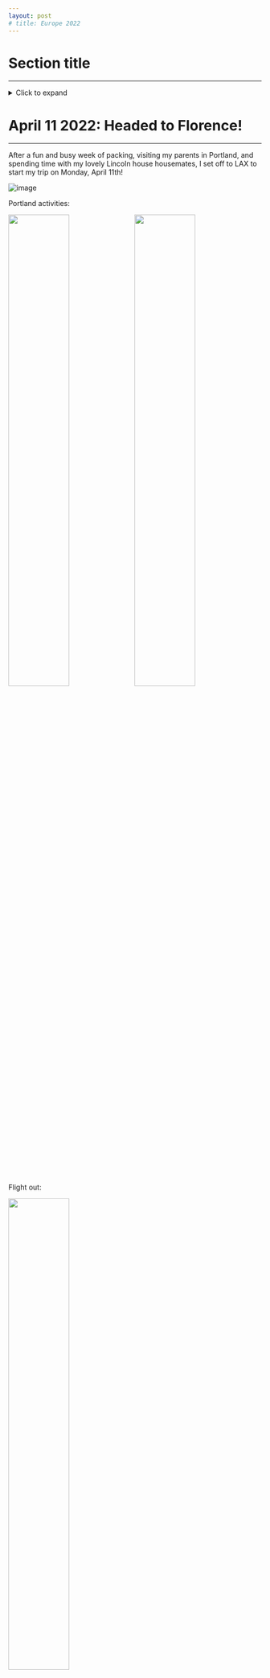 ```yaml
---
layout: post
# title: Europe 2022
---
```


# Section title
-------------------------------------------------------------------------------

<details>
	<summary>Click to expand</summary>
		
	Long content here

  <p float="center">
  <img src="https://drive.google.com/uc?export=view&id=1O0Q4R4bjUnrB5uuB2SJgcqQtx5YPIOoQ" width="40%"/>
  <img src="https://drive.google.com/uc?export=view&id=14PrAvF7ZOQzkR2PnBCrN_LypzQljURQA" width="40%"/> 
  </p>

</details>

# April 11 2022: Headed to Florence!
-------------------------------------------------------------------------------

After a fun and busy week of packing, visiting my parents in Portland, and 
spending time with my lovely Lincoln house housemates, I set off to LAX to 
start my trip on Monday, April 11th!


![image](https://drive.google.com/uc?export=view&id=1JzlBnikyFqE4mALFYy3u2MlW6fWMn9ZR)

Portland activities:
<p float="center">
  <img src="https://drive.google.com/uc?export=view&id=1O0Q4R4bjUnrB5uuB2SJgcqQtx5YPIOoQ" width="49%"/>
  <img src="https://drive.google.com/uc?export=view&id=14PrAvF7ZOQzkR2PnBCrN_LypzQljURQA" width="49%"/> 
</p>

Flight out:
<p float="center">
  <img src="https://drive.google.com/uc?export=view&id=1oMaWkQ-H2FteGP8i8B-R-8GtvYO08Opo" width="49%" class="center"/>
</p>

Daily cat pic (many of the cat pictures to come were taken by Kara, Ben, Anya, 
or Rupesh while I've been away):

![image](https://drive.google.com/uc?export=view&id=1OR7hX_sUV7WRL0FfGpp_Q1mzP3sQBcRX)


# April 12 2022: First night in Florence
-------------------------------------------------------------------------------

I started off my first evening in Florence with a dream meal of prosciutto with
burrata, papardelle with white boar ragu and chianti. This was when I realized 
that every meal was just going to be on a whole other level for the rest of the 
week. 

![image](https://drive.google.com/uc?export=view&id=18EfqoTfK4OiOi45JNtqHmPIWuj-wHlxc)

Daily cat pic:

![image](https://drive.google.com/uc?export=view&id=1Sq5rlQxLpR6MnctuVW242WbqsdoSQZ0E)

# April 13 2022: Florence sight-seeing
-------------------------------------------------------------------------------

I started my exploring at the Boboli Gardens, a large garden established by the
Medici family behind the Pitti Palace in southern Florence. Some of the things
I saw on the walk were: marble statues and fountains, the Lemon House 
(a huge building full of potted citrus trees), and the palace.

<p float="center">
  <img src="https://drive.google.com/uc?export=view&id=1QOvfEnsRa1tpsduROeetz20G1LhQyu1l" width="49%"/>
  <img src="https://drive.google.com/uc?export=view&id=1us6moS-Xcp-YbFOSB1rftFFUk0r1qISH" width="49%"/> 
</p>

<p float="center">
  <img src="https://drive.google.com/uc?export=view&id=1osgEf4x94W9i09ukPUK6wmSJPs3Y9ozT" width="49%"/>
  <img src="https://drive.google.com/uc?export=view&id=1KjI_BgT7gSP3laO0la2OEoF9tuSBd47o" width="49%"/> 
</p>

Lunch included the best coffee I've ever had and the best sandwich I've ever 
had (focaccia, proscuitto, greens, and maybe marscapone?):

![image](https://drive.google.com/uc?export=view&id=1DPzkUu74kE5vzxwFsSf69xa0RduOzmn5)

I spent the afternoon crossing the river and exploring the other half of the 
city. I stopped at the Mercato Centrale (a large indoor market with produce,
meats, cheeses, olive oils, lunch), the Cathedral of Santa Maria del Fiore, 
Palazzo Vecchio, and Ponte Vecchio. 

<p float="center">
  <img src="https://drive.google.com/uc?export=view&id=1O3deOVNwA21tXM4-q26MFE57eMw34nFp" width="49%"/>
  <img src="https://drive.google.com/uc?export=view&id=17pncnynuPr9UHaMPQTQGtcUy_UZR5gDQ" width="49%"/> 
</p>

<p float="center">
  <img src="https://drive.google.com/uc?export=view&id=1ApvUcjA8YkpEbhlDVMwb2lt74k3ZZYxQ" width="49%"/>
  <img src="https://drive.google.com/uc?export=view&id=182goQ6xwwutsw2gSm59AjMQf5ogACCou" width="49%"/> 
</p>

In the Salone dei Cinquecento (hall of the five hundred) at Palazzo Vecchio,
there was this drawing of the hall full to capacity that made it so much cooler
to see the room and think about how it would've actually been used at the time.

<p float="center">
  <img src="https://drive.google.com/uc?export=view&id=1z18rUsBQCf8oa6hvN7UTRUpJ_Aa87G5X" width="49%"/>
  <img src="https://drive.google.com/uc?export=view&id=13TSAwA__COp-jYcBHHQiOQxF2Bwx2yMG" width="49%"/> 
</p>

![image](https://drive.google.com/uc?export=view&id=1SNAm_0vOZdUHIkXeUxkpmn2Bra3-jnZe)

More amazing food - chocolate and hazelnut gelato, pici with bolognese:

<p float="center">
  <img src="https://drive.google.com/uc?export=view&id=1xTpDoVYhx74D26sFZUivd69GYIik_N8v" width="49%"/>
  <img src="https://drive.google.com/uc?export=view&id=1Mmmzs_M824x0z4svnUo6Hslj9t6aV6ex" width="49%"/> 
</p>

Some random things I learned today:

- 75° and sunny is socially considered pants and puffy jacket weather in 
  Florence. Shorts, I was quickly informed, were a "brave" choice in such 
  conditions
- Asserting yourself as a pedestrian at a crosswalk will only get you yelled at
  in Italian with a lot of dramatic hand-waving. You will not get to cross the 
  street
- Chinese dumplings are called raviolis here

Daily cat pic:

![image](https://drive.google.com/uc?export=view&id=1optN1DTHNh_yPZelzHHmJ4E-4aUDUgkn)

# April 14 2022: Pisa + Riomaggiore
-------------------------------------------------------------------------------
I woke up early today and took the trip to Pisa as a first stop before
continuing to Cinque Terre. Obligatory leaning tower picture + the two other
beautiful structures right next to the tower that I never knew about:

<p float="center">
  <img src="https://drive.google.com/uc?export=view&id=1f5yjXzcoY9xeFuH7JT4jzw599crKvmlW" width="32%"/>
  <img src="https://drive.google.com/uc?export=view&id=1kg1frmoPKo8aN1_lvHqPNQqO5hQvnu7R" width="32%"/> 
  <img src="https://drive.google.com/uc?export=view&id=1oaZ-Y4FSByZ-eZ9hmJyzNYUokjSTewG2" width="32%"/> 
</p>

Stopped for a prosciutto, brie, pear, and honey sandwich before continuing on:

![image](https://drive.google.com/uc?export=view&id=1qur2vgsMgbIFPrT0cfWJAY6BPTakmG_q)

Next, I took the train up the coast to Riomaggiore, the southernmost of the
five towns in Cinque Terre. First glimpse of the sea from the train after a 
very long tunnel:

![image](https://drive.google.com/uc?export=view&id=1o9Pp9RvujWNXqCiEN_yavG_gm-Q4Tmc7)

Train station - right on the water!

![image](https://drive.google.com/uc?export=view&id=1a_cf1-NAiyll65UcSgvX3OTrvnRnZTXC)

My first half-hour in Riomaggiore was spent going up many flights of stairs:

<p float="center">
  <img src="https://drive.google.com/uc?export=view&id=1QYHRgBpwIdZQspv7f3svJ6yJODr9rX6O" width="49%"/>
  <img src="https://drive.google.com/uc?export=view&id=1wXc2aqvLeDZtYjRpIoEkYYnQWTzsWVXO" width="49%"/> 
</p>

<p float="center">
  <img src="https://drive.google.com/uc?export=view&id=1HP7QHlNCEy2-Y8waDLJhgYrqQPT4aEe0" width="49%"/>
  <img src="https://drive.google.com/uc?export=view&id=1HfMXM8OS-gnvKmcp-Vh2LVQ2TlhSjl3x" width="49%"/> 
</p>


But the view at the top was amazing!

![image](https://drive.google.com/uc?export=view&id=16Wy5HArmbdCDiaWgMlNqN5h1iLKE1SxC)

Finished the day with a ham and mushroom pizza, limoncello cake, and sunset
over the water:

![image](https://drive.google.com/uc?export=view&id=19g80GG6-VQcaKV7-TqSZmbvHRV3SKmcI)

![image](https://drive.google.com/uc?export=view&id=1KrJYQ_VZEWxc5LCovEN9BO-Tw8T2TB8R)

Daily cat pic:

![image](https://drive.google.com/uc?export=view&id=1M1jHk7a-ibkfoPwZ8DmO4LJVt32uPk69)

# April 15 2022: Hiking through Cinque Terre
-------------------------------------------------------------------------------

Today I did a combination of hiking and train rides through Cinque Terre. 
Starting in Riomaggiore, I took the Beccara trail to the second town up the 
coast, Manarola. This trail consisted of many stairs alongside beautiful
vineyards and seaside cliffs.

View from the top:

![image](https://drive.google.com/uc?export=view&id=1vg_jK6RiBEaxmuMNaaQTebiQueoB8gID)

Cool rock:

![image](https://drive.google.com/uc?export=view&id=18_Z3sSL4IEcNquqQy0USo8EjX2QSH6Wf)

Manarola:

<p float="center">
  <img src="https://drive.google.com/uc?export=view&id=114f_YqPn7NU-b3DlPNATKs4FhxMfLrCh" width="49%"/>
  <img src="https://drive.google.com/uc?export=view&id=16FHtC_bt62qS2bFwrgnvH09reqBwthnj" width="49%"/> 
</p>

After stopping for lunch (spaghetti with clams!) and exploring Manarola, I took 
the train on to Corniglia. I think this was my favorite of the towns, perched
up higher on a seaside hill and composed of narrow alleys filled with cafes
and shops (and a very cute and amazingly calm cat).

![image](https://drive.google.com/uc?export=view&id=1CSjfxqEfu1Y3uiPDjCpWQlizWEHZCq0m)

![image](https://drive.google.com/uc?export=view&id=19MDYMHts56U61fI2ZMToXh0-Cbdhi0cs)

From here, I did the hike to Vernazza, which was pretty challenging for me with
my pack but also had the most amazing views on stretches of trail hanging right
over the water.

Start of the hike:
![image](https://drive.google.com/uc?export=view&id=1t43leLQPj1_R_C337t5r3dSfGeEVihcI)

Still hiking...
![image](https://drive.google.com/uc?export=view&id=1gQm8Q4aVsUIUbZ-nv6oRBduSsvdwotO2)

Made it to the top!
![image](https://drive.google.com/uc?export=view&id=1DTTPXEbSchA0PBoybY5gIl3UPKLCVgZr)

Wowow:
![image](https://drive.google.com/uc?export=view&id=1ZGm5une-2Yk7CtNJQqNXSLGInj44adbk)

Descending into Vernazza:
![image](https://drive.google.com/uc?export=view&id=1WBdSfXaTT_L--la1d8elvWYsBzl3jds6)

👀:
![image](https://drive.google.com/uc?export=view&id=1UXIb5VwZWbUsKHDsyb3tNmdc-wan856u)

After a celebratory focaccia in Vernazza, I continued on to Levanto for the
night (having to bypass the last of the five towns, Monterosso al Mare due
to time).

Looking back, this is one of the most memorable parts of my trip so far!
The day was full with some of the most breathtaking ocean views I've ever seen 
and it was fascinating to see the towns and communities that exist in such a 
unique area. Though the towns are fairly overrun with tourists now, I am 
thankful that they have been preserved to the extent that they are and that I 
had a chance to see them.

Daily cat pic:

![image](https://drive.google.com/uc?export=view&id=1vir8eD3Rg9mDWwPTQ4rT-SXfiVdfoO1E)


# April 16 2022: Exploring Camogli
-------------------------------------------------------------------------------

My next stop along the coast was a town called Camogli, on recommendation from
a family friend who's family is from the area! I had a wonderful day walking
around the town, relaxing on the beach, and eating delicious food. I am so 
happy I had the chance to explore this town, it seems like a really special 
place :)

Mixed seafood risotto for lunch with a very cute espresso:

<p float="center">
  <img src="https://drive.google.com/uc?export=view&id=1aBOh36pNVY3c9jf6v6dhZEBUqJ9OJhDm" width="49%"/>
  <img src="https://drive.google.com/uc?export=view&id=1VZTJTMI6oJIGd33mzc_ecD3GW-nye21b" width="49%"/> 
</p>

Walking around to beach and town:

![image](https://drive.google.com/uc?export=view&id=1S7u32jM0J8zlEwleIA_L7GzAq9YUDqD-)

Gelato break! Raspberry and lemon:

![image](https://drive.google.com/uc?export=view&id=1JcLMjUdciQvQ8LVpAGDb7edh_YrN5pUc)

Beautiful clouds over the water!

<p float="center">
  <img src="https://drive.google.com/uc?export=view&id=1bpp44ZDapREzJ4WfpNBjfHA47HpMGDQC" width="49%"/>
  <img src="https://drive.google.com/uc?export=view&id=1IvQizKaYsugF6xoTX4eR4ziQEHdTenwU" width="49%"/> 
</p>

Revello's focaccia and pastries for dinner (the focaccia disappeared before I 
remembered to take a picture):

![image](https://drive.google.com/uc?export=view&id=1sG0y1Koo__Z-bi20Q2f2os2NlYlm9D7o)

Daily cat pic:

![image](https://drive.google.com/uc?export=view&id=1qy40hFZ0BjStcJpl7RerRG4JhgWVR0lZ)

# April 17 2022: Genoa + Bordighera
-------------------------------------------------------------------------------

After my visit to Camogli, I spent the night in Genoa and got to explore for
a couple hours in the morning. I walked around the old town, an area made up
of narrow alleys that get you turned around very easily. 

![image](https://drive.google.com/uc?export=view&id=15eReilIZ56Hx6BwVVgxZaXGW94v8a0qY)

![image](https://drive.google.com/uc?export=view&id=1w3yQTS9dYKWxGiOw7YMkeSUNuKsmhLNF)

While most of the city was closed on Sunday, I accidentally happened upon a 
huge international food celebration on the waterfront! There were stands with
6-foot diameter paellas, Argentinian barbecues, Thai street food, and so much
more. Next to all of these stands, the American stand was pretty embarrassing 😭.

![image](https://drive.google.com/uc?export=view&id=1ivk9CKC8elS5MgZnbMoS1IHAl7JwUYfr)

![image](https://drive.google.com/uc?export=view&id=1Br5pSCRdr49S-HpJWfKyKNqmX5TiBrHO)

From here I caught the train to Bordighera, close to the Italy-France border. I
enjoyed one last night of Italian food before heading to France the next day!

Afternoon coffee + focaccia, and gnocchi with clams and pesto for dinner:

<p float="center">
  <img src="https://drive.google.com/uc?export=view&id=1VqVW2edzFCPCV_3tvbg8iCE3R7lGE6Ch" width="49%"/>
  <img src="https://drive.google.com/uc?export=view&id=1teyOReUde_EimbJOAghv8_NSBDmyqQC6" width="49%"/> 
</p>

Daily cat pic:

![image](https://drive.google.com/uc?export=view&id=159j3DJwxXJH3ULyq5C32RMy531SlKD4u)

# April 18 2022 - May 16 2022: Saint-Raphael, France
-------------------------------------------------------------------------------

A story in four parts:

# Part 1: The Arrival
-------------------------------------------------------------------------------

I made it to Saint Rapahel! After a beautiful train ride from Italy, I arrived
at the Saint Raphael train station and got to meet my ceramics mentor, Lauren,
and her very cute dog, Rally. She gave me a ride to my AirBnB, where I managed
to lock myself into the bathroom within five minutes of starting my stay. I was
kindly rescued by my host after several frantic messages and phone calls.

![image](https://drive.google.com/uc?export=view&id=19_rQ--VlE2WDxG2nZle6HDNyS-rZwdAk)

The AirBnb itself was very cute and had everything I needed magically packed 
into the compact space. It also had a terrace (bigger than the room itself) with
a beautiful view of the town:

![image](https://drive.google.com/uc?export=view&id=
![image](https://drive.google.com/uc?export=view&id=

Once freed from the bathroom, I spent the afternoon walking around town and 
trying to get groceries, which was harder than expected because it was Easter
weekend. My favorite part of the walk was seeing all of the wildflowers growing
along the sidewalks:

![image]() # poppies

While I had to give on finding groceries the first day, I did succeed the day
after! I tried out my tiny kitchen and made some chicken soup and adas polo
throughout the week, happy to be cooking again after eating out all of last week.

![image]() # adas polo

From here out, I spent the better part of the week in the ceramics studio! It was
so exciting to have access to a studio all the time (after only having access
3 hours a week back home) and to have the free time to actually use it! I had
really useful lessons with Lauren in the mornings, where we worked on throwing
and trimming bowls and rounded forms.

![image]() # ceramics

Other updates from the week:

- I learned how to hang-dry laundry()

![image]() # laundry

- I discovered a cat across the street that looks a lot like Hippo and Bella 🥺

![image]() # cat

- I spent some time reading on the beach

![image]() # beach

- The coffee quality notably decreased after leaving Italy, but the pastry
  quality notably increased

  ![image]() # breakfast

(No longer daily) cat pic:

![image]() # cat

# Part 2: The Setback
-------------------------------------------------------------------------------

After a few days of settling in and going to the studio, I got covid :( 

![image]() # test

Not much happened for the next few days besides watching a lot of Kim's 
Convenience, The Office, and Gossip Girl, and finishing Twilight book 1. Once 
my fever broke, I started making it down to the beach for some distanced fresh 
air, which was a very nice perk of having to quarantine in Saint Raphael.

![image]() # beach


# Part 3: The Recovery
-------------------------------------------------------------------------------

After my quarantine ended I got to start classes in the studio again. My 
favorite thing I learned during this time was how to make jars with lids! I had
fun learning about how to shape the lid to fit well into the jar, and how to
shape different kinds of knobs.

![image]() # ceramics

Lauren and I went on a hike with Rally, which was very refreshing after being
cooped up for a while:
![image]()

I got back too cooking as well:

- salmon and rice
![image]() # salmon

- a questionable stove-top nutella cake that I would not make again
![image]() # cake

- chicken tortilla soup
![image]() # soup

It was around this time that Rupesh came to visit as well! We went on several
fun adventures to towns near Saint Rapahael by train:
- spent a day exploring Toulon, Les Arcs, and Carnoules (we had actually meant 
  to go to Antibes but took the train in the wrong direction 🙃)
  ![image]()
- took a train/bus combination to the hill-top village of Saint Paul de Vence, 
  where we explored a bunch of art galleries and visited the Maeght Museum
  ![image]()
- went on a scooter ride (my first time!!) along the coast and stopped at some 
  beaches along the way
  ![image]()
  (I quickly learned that I had underestimated how hard it would be to learn to
  ride one:
  ![image]())
- got daily espresso and pain au chocolats for breakfast:
  ![image]()
  These were by far the best pain au chocolats I have ever had - they were
  somehow almost brioche-like on the inside but still flaky and crispy on the
  outside, and the chocolate was a softer consistency than most served in the
  US. 

No longer daily cat pic:
![image]()
    
# Pot 4: The Clay
-------------------------------------------------------------------------------

For my last week in Saint Raphael, I got to spend basically all day every day 
in the studio :) I worked on making multiple of the same shape, focusing on 
espresso cups, mugs (which also meant I learned how to make handles), larger
bowls, and little lidded jars.

![image]()

I also tagged along with Lauren for a ceramics supply store field trip in 
Valauris, and we got delicious pizza for lunch in Cannes.

![image]() # ?

A highlight of the week was doing a survey of various french patisserie:

TODO: remember names

![image]()

Food highlights from the week:

- Scallop risotto
![image]()
- Delicious chilled capuccino (they chilled it with a cocktail shaker instead
  of ice so it wouldn't become watery!! Genius!!)
![image]()
- Poke (with passionfruit as a topping!) on another trip to Cannes
![image]()

Cooking projects:
- shrimp and mushroom dumplings
- turmeric salmon rice thing
- Lemon panna cotta with pomegrante seeds (I gave up on trying to bake things
  on the stove that should go in the oven)

No longer daily cat pic:
![image]()


# May 16 2022: Lyon, France
-------------------------------------------------------------------------------

On Monday morning I said goodbye to my little apartment, got one last pain
au chocolat from my favorite bakery, and set out for Lyon. The trip was a bit
hectic with what started out as a 30 minute delay do to train computer system
issues in Antibes turning into a 3.5 hour delay due to a track switching issue
in Cannes. Eventually a bunch of other passengers and I were hearded onto a 
different train to Marseilles and told to find connecting trains from there. 
Though a bit late, I did make it to Lyon in the end and spent my first night
at a hostel! It was nice to be staying around other travelers and I had a great
time walking around the old Lyon area. For dinner, I had spaghetti with 
shitake mushrooms, turmeric, and oregano (a surprisingly good flavor 
combination!) at a very Silverlake-looking restaurant.

# May 17 2022: Lyon, France --> Dijon, France --> Basel, Switzerland --> Freiburg, Germany
-------------------------------------------------------------------------------

Today was a very big travel day! After a frantic dash across Lyon with my pack 
to the train station (I may have stopped for coffee instead of leaving at a 
reasonable time), I was confronted by a man at the platform entrance telling me 
I couldn't pass. Of course, I didn't understand what he was saying, and so I 
tried to argue that I had three more minutes to get on the train and that they 
had to let me on. It wasn't until another traveler who spoke both French and 
English explained to me that they were investigating a bag left behind on the 
train that I realized I was the crazy foreigner trying to push past the bomb 
squad to get onto a train that wasn't going anywhere anytime soon.

The coffee in question that was totally worth it:
![image]()

I ended up getting on the next train to Dijon (my connection point on the way
to Basel) and had a very nice conversation with the person who translated the 
situation for me at the platform. She and her colleague were in France on a 
business trip from Mauritus, and it was very cool to hear the descriptions and 
perspectives on a country I knew so little about.

Since there was the delay getting into Dijon, I ended up having 1.5 hours to 
spare, which I am thankful for in retrospect because I had such a great time 
exploring the town during the unexpected stop. Walking out of the train station,
I immediately landed in a beautiful park/botanical garden, which had an area
of roses in full bloom and shaded trails around pond. I walked through the park
and found a lunch spot 15 minutes away at a focaccia cafe - one of the best
lunches on the trip so far!

![image]() # roses
![image]() # focaccia
![image]() # church

A couple hours later, I arrived in Basel. I first walked to the Tinguely
fountain, which made me laugh out loud as I watched the various water 
contraptions wiggle around:

I then walked by the Rathaus, crossed the river by bridge, and took a little 
ferry powered completely by the current back.

The city as a whole was so beautiful and well-organized, and everyone I 
interacted with was incredibly polite and kind. I got very strong utopia vibes
for the couple hours I was there and would love to back and visit longer
someday.

I ended my day in Freiburg, Germany, another utopic town! As I walked through 
the town upon arriving, there was hardly a single car on the road, but instead
just frequent city trains and fleets of bicycles. People were dancing in the
park, picnicing in the city square, and overall everyone seemed so carefree for 
a Tuesday afternoon. Again, another place I would like to visit for longer in
the future!

I met a sister of a friend here for dinner, and she introduced me to spargel 
(white asparagus) which apparently has been the current food trend in the area. 
She also took me to the main biergarten in Freiburg, which was a lot of fun to see!


# May 18 2022: Freiburg, Hinterzarten, Heidelburg
-------------------------------------------------------------------------------

After another smooth hostel stay, I caught the train to Hinterzarten for a hike
in the Ravennaschlucht (Ravenna Gorge). This was a beautiful trail that ran
along a creek most of the way. Along the way, there were old water mills used
to power saws for logging. The mills were still completely intact, so it was
really interesting to see how the water was redirected and how the water wheel
could power a saw. 

About a third of the way through, the trail opened up onto a small town that
used to host a glass workshop that is now inhabited by modern glassblowers.

I then passed under an enormous bridge that I had ridden over on my train ride
in, and entered back into the canyon where there were foot bridges for river
crossings and catwalks built into the rock faces where there wasn't space for 
a trail next to the water.

The last stretch of the hike went though open plains with yellow wildflowers 
and a fence sock collection.

I made my way to Heidelberg in the evening and tried schnitzel for the first
time! Though I wasn't sure I would like it from the pictures I'd seen, it was
actually delicious :)

# May 19 2022: Heidelberg --> Köln
-------------------------------------------------------------------------------

I started my morning with a capuccino and a new-to-me pastry called a nus kipferl,
which seemed like a cross between a croissant and a donut.

![image]()

I then hiked my way up to philosophenweg (Philosopher's Way), a path that
philosphers from the university apparently used to take walks along through 
vineyards on the slopes overlooking the Rhine, and that is now a nicely paved
walking path through gardens that have replaced the vineyards. There was an
amazing view of the city and the castle across the valley from the path, and it
was a nice quiet spot to start the day.

![image]()

After discovering that I could rent the electric scooters around town, I 
scooted my way to the university's botanical gardens. I was blown away by the
number of plants they had growing in the green houses there. I was super 
excited to walk through the desert section and to see so many of the plants
that grow around Pasadena. 

![image]()



